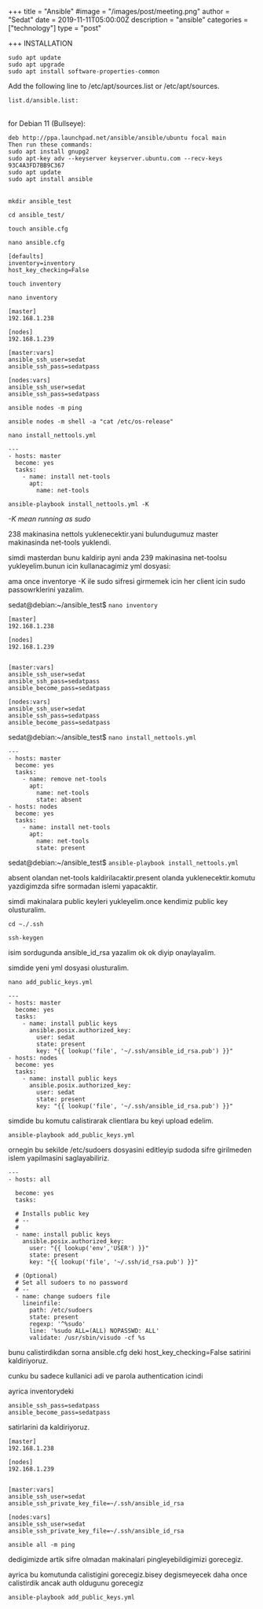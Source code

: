 +++
title = "Ansible"
#image = "/images/post/meeting.png"
author = "Sedat"
date = 2019-11-11T05:00:00Z
description = "ansible"
categories = ["technology"]
type = "post"

+++
INSTALLATION
```
sudo apt update
sudo apt upgrade
sudo apt install software-properties-common
```
Add the following line to /etc/apt/sources.list or /etc/apt/sources.

`list.d/ansible.list:`

\
for Debian 11 (Bullseye):
```
deb http://ppa.launchpad.net/ansible/ansible/ubuntu focal main
Then run these commands:
sudo apt install gnupg2
sudo apt-key adv --keyserver keyserver.ubuntu.com --recv-keys 93C4A3FD7BB9C367
sudo apt update
sudo apt install ansible
```
\
`mkdir ansible_test`

`cd ansible_test/`

`touch ansible.cfg`

`nano ansible.cfg`
```
[defaults]
inventory=inventory
host_key_checking=False
```
`touch inventory`

`nano inventory`

```
[master]
192.168.1.238

[nodes]
192.168.1.239

[master:vars]
ansible_ssh_user=sedat
ansible_ssh_pass=sedatpass

[nodes:vars]
ansible_ssh_user=sedat
ansible_ssh_pass=sedatpass
```
`ansible nodes -m ping`

`ansible nodes -m shell -a "cat /etc/os-release"`

`nano install_nettools.yml`
```
---
- hosts: master
  become: yes
  tasks:
    - name: install net-tools
      apt:
        name: net-tools
```

`ansible-playbook install_nettools.yml -K`

*-K mean running as sudo*

238 makinasina nettols yuklenecektir.yani bulundugumuz master makinasinda net-tools yuklendi.

simdi masterdan bunu kaldirip ayni anda 239 makinasina net-toolsu yukleyelim.bunun icin kullanacagimiz yml dosyasi:

ama once inventorye -K ile sudo sifresi girmemek icin her client icin sudo passowrklerini yazalim.

sedat@debian:~/ansible_test$ `nano inventory`

```
[master]
192.168.1.238

[nodes]
192.168.1.239


[master:vars]
ansible_ssh_user=sedat
ansible_ssh_pass=sedatpass
ansible_become_pass=sedatpass

[nodes:vars]
ansible_ssh_user=sedat
ansible_ssh_pass=sedatpass
ansible_become_pass=sedatpass
```
sedat@debian:~/ansible_test$ `nano install_nettools.yml`
```
---
- hosts: master
  become: yes
  tasks:
    - name: remove net-tools
      apt:
        name: net-tools
        state: absent
- hosts: nodes
  become: yes
  tasks:
    - name: install net-tools
      apt:
        name: net-tools
        state: present
```
sedat@debian:~/ansible_test$ `ansible-playbook install_nettools.yml`

absent olandan net-tools kaldirilacaktir.present olanda yuklenecektir.komutu yazdigimzda sifre sormadan islemi yapacaktir.

simdi makinalara public keyleri yukleyelim.once kendimiz public key olusturalim.

`cd ~./.ssh`

`ssh-keygen`

isim sordugunda ansible_id_rsa yazalim ok ok diyip onaylayalim.

simdide yeni yml dosyasi olusturalim.

`nano add_public_keys.yml`

```
---
- hosts: master
  become: yes
  tasks:
    - name: install public keys
      ansible.posix.authorized_key:
        user: sedat
        state: present
        key: "{{ lookup('file', '~/.ssh/ansible_id_rsa.pub') }}"
- hosts: nodes
  become: yes
  tasks:
    - name: install public keys
      ansible.posix.authorized_key:
        user: sedat
        state: present
        key: "{{ lookup('file', '~/.ssh/ansible_id_rsa.pub') }}"
```
simdide bu komutu calistirarak clientlara bu keyi upload edelim.

`ansible-playbook add_public_keys.yml`



ornegin bu sekilde /etc/sudoers dosyasini editleyip sudoda sifre girilmeden islem yapilmasini saglayabiliriz.
```
---
- hosts: all

  become: yes
  tasks:

  # Installs public key
  # --
  #
  - name: install public keys
    ansible.posix.authorized_key:
      user: "{{ lookup('env','USER') }}"
      state: present
      key: "{{ lookup('file', '~/.ssh/id_rsa.pub') }}"

  # (Optional)
  # Set all sudoers to no password
  # --
  - name: change sudoers file
    lineinfile:
      path: /etc/sudoers
      state: present
      regexp: '^%sudo'
      line: '%sudo ALL=(ALL) NOPASSWD: ALL'
      validate: /usr/sbin/visudo -cf %s
```
bunu calistirdikdan sorna ansible.cfg deki host_key_checking=False satirini kaldiriyoruz.

cunku bu sadece kullanici adi ve parola authentication icindi

ayrica inventorydeki 
```
ansible_ssh_pass=sedatpass
ansible_become_pass=sedatpass
```
satirlarini da kaldiriyoruz.


```
[master]
192.168.1.238

[nodes]
192.168.1.239


[master:vars]
ansible_ssh_user=sedat
ansible_ssh_private_key_file=~/.ssh/ansible_id_rsa

[nodes:vars]
ansible_ssh_user=sedat
ansible_ssh_private_key_file=~/.ssh/ansible_id_rsa
```

`ansible all -m ping`

dedigimizde artik sifre olmadan makinalari pingleyebildigimizi gorecegiz.

ayrica bu komutunda calistigini gorecegiz.bisey degismeyecek daha once calistirdik ancak auth oldugunu gorecegiz

`ansible-playbook add_public_keys.yml`